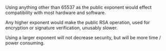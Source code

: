 Using anything other than 65537 as the public exponent would effect compatibility with most hardware and software.

Any higher exponent would make the public RSA operation, used for encryption or signature verification, unusably slower.

Using a larger exponent will not decrease security, but will be more time / power consuming.